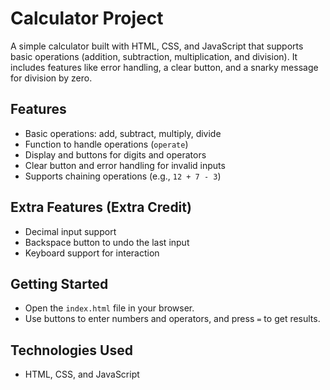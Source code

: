 # Calculator Project

A simple calculator built with HTML, CSS, and JavaScript that supports basic operations (addition, subtraction, multiplication, and division). It includes features like error handling, a clear button, and a snarky message for division by zero.

## Features
- Basic operations: add, subtract, multiply, divide
- Function to handle operations (`operate`)
- Display and buttons for digits and operators
- Clear button and error handling for invalid inputs
- Supports chaining operations (e.g., `12 + 7 - 3`)

## Extra Features (Extra Credit)
- Decimal input support
- Backspace button to undo the last input
- Keyboard support for interaction

## Getting Started
- Open the `index.html` file in your browser.
- Use buttons to enter numbers and operators, and press `=` to get results.

## Technologies Used
- HTML, CSS, and JavaScript
